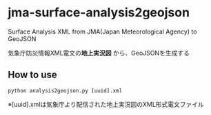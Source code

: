 jma-surface-analysis2geojson
======

Surface Analysis XML from JMA(Japan Meteorological Agency) to GeoJSON

気象庁防災情報XML電文の**地上実況図** から、GeoJSONを生成する

## How to use

```
python analysis2geojson.py [uuid].xml
```

※[uuid].xmlは気象庁より配信された地上実況図のXML形式電文ファイル
